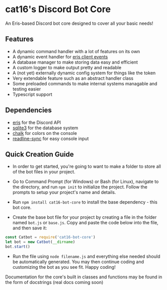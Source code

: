 # cat16's Discord Bot Core
An Eris-based Discord bot core designed to cover all your basic needs!
## Features
 - A dynamic command handler with a lot of features on its own
 - A dynamic event handler for [eris client events](https://abal.moe/Eris/docs/Client)
 - A database manager to make storing data easy and efficient
 - A custom logger to make output pretty and readable
 - A (not yet) externally dynamic config system for things like the token
 - Very extendable feature such as an abstract handler class
 - Some preloaded commands to make internal systems managable and testing easier
 - Typescript support
## Dependencies
 - [eris](https://github.com/abalabahaha/eris) for the Discord API
 - [sqlite3](https://github.com/mapbox/node-sqlite3) for the database system
 - [chalk](https://github.com/chalk/chalk) for colors on the console
 - [readline-sync](https://github.com/anseki/readline-sync) for easy console input
## Quick Creation Guide
- In order to get started, you're going to want to make a folder to store all of the bot files in your project.

- Go to Command Prompt (for Windows) or Bash (for Linux), navigate to the directory, and run ``npm init`` to initialize the project. Follow the prompts to setup your project's name and details.

- Run ``npm install cat16-bot-core`` to install the base dependency - this bot core. 

- Create the base bot file for your project by creating a file in the folder named ``bot.js`` or ``base.js``. Copy and paste the code below into the file, and then save it:
```js
const Catbot = require('cat16-bot-core')
let bot = new Catbot(__dirname)
bot.start()
```
- Run the file using ``node filename.js`` and everything else needed should be automatically generated. You may then continue coding and customizing the bot as you see fit. Happy coding!

Documentation for the core's built in classes and functions may be found in the form of docstrings (real docs coming soon)
